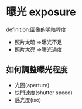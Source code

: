 # 曝光 exposure
definition:圖像的明暗程度

* 照片太暗 =>曝光不足 
* 照片太亮 =>曝光過度

## 如何調整曝光程度
* 光圈(aperture)
* 快門速度(shutter speed)
* 感光度(iso)



